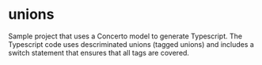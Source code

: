 # unions

Sample project that uses a Concerto model to generate Typescript.
The Typescript code uses descriminated unions (tagged unions) and
includes a switch statement that ensures that all tags are covered. 